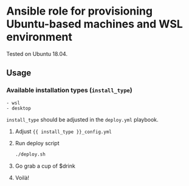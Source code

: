 # Ansible role for provisioning Ubuntu-based machines and WSL environment

Tested on Ubuntu 18.04.

## Usage

### Available installation types (`install_type`)

    - wsl
    - desktop

`install_type` should be adjusted in the `deploy.yml` playbook.

1. Adjust `{{ install_type }}_config.yml`

2. Run deploy script

    ``` sh
    ./deploy.sh
    ```

3. Go grab a cup of $drink

4. Voilà!
